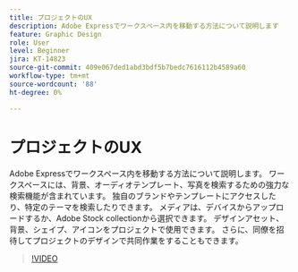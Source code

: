 ```yaml
---
title: プロジェクトのUX
description: Adobe Expressでワークスペース内を移動する方法について説明します
feature: Graphic Design
role: User
level: Beginner
jira: KT-14823
source-git-commit: 409e067ded1abd3bdf5b7bedc7616112b4589a60
workflow-type: tm+mt
source-wordcount: '88'
ht-degree: 0%

---
```


# プロジェクトのUX

Adobe Expressでワークスペース内を移動する方法について説明します。 ワークスペースには、背景、オーディオテンプレート、写真を検索するための強力な検索機能が含まれています。 独自のブランドやテンプレートにアクセスしたり、特定のテーマを検索したりできます。 メディアは、デバイスからアップロードするか、Adobe Stock collectionから選択できます。 デザインアセット、背景、シェイプ、アイコンをプロジェクトで使用できます。 さらに、同僚を招待してプロジェクトのデザインで共同作業をすることもできます。

>[!VIDEO](https://video.tv.adobe.com/v/3426932?quality=12&learn=on&hidetitle=true)

